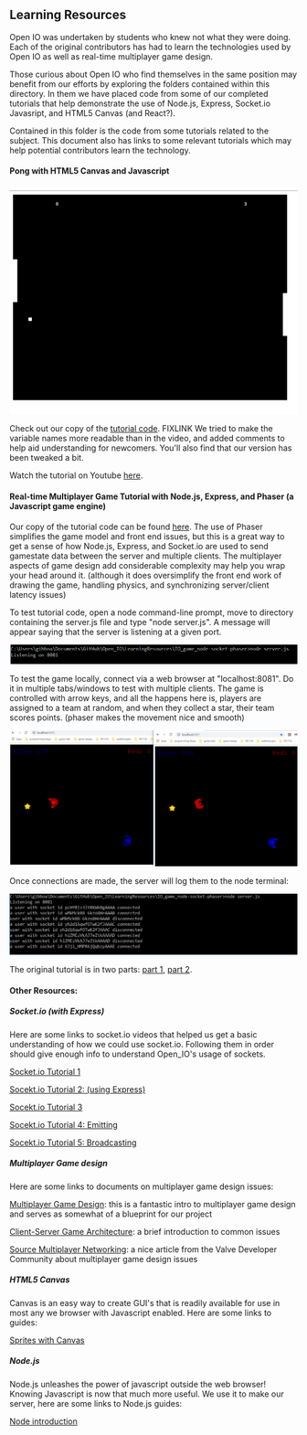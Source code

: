 ## Learning Resources

Open IO was undertaken by students who knew not what they were doing.
Each of the original contributors has had to learn the technologies used
by Open IO as well as real-time multiplayer game design.

Those curious about Open IO who find themselves in the same position may
benefit from our efforts by exploring the folders contained within this
directory. In them we have placed code from some of our completed tutorials
that help demonstrate the use of Node.js, Express, Socket.io Javasript, and HTML5 Canvas (and React?).

Contained in this folder is the code from some tutorials related to the subject. This document also has links to some relevant tutorials which may help potential contributors learn the technology.

#### Pong with HTML5 Canvas and Javascript

![pong game](pong_html5_canvas.PNG)

Check out our copy of the [tutorial code](). FIXLINK We tried to make the variable names more readable than in the video, and added comments to help aid understanding for newcomers. You'll also find that our version has been tweaked a bit.

Watch the tutorial on Youtube [here](https://www.youtube.com/watch?v=KoWqdEACyLI).

#### Real-time Multiplayer Game Tutorial with Node.js, Express, and Phaser (a Javascript game engine)

Our copy of the tutorial code can be found [here](). The use of Phaser simplifies the game model and front end issues, but this is a great way to get a sense of how Node.js, Express, and Socket.io are used to send gamestate data between the server and multiple clients. The multiplayer aspects of game design add considerable complexity may help you wrap your head around it. (although it does oversimplify the front end work of drawing the game, handling physics, and synchronizing server/client latency issues)

To test tutorial code, open a node command-line prompt, move to directory containing the server.js file and type "node server.js".
A message will appear saying that the server is listening at a given port.

![server start](node_start.PNG)

To test the game locally, connect via a web browser at "localhost:8081".
Do it in multiple tabs/windows to test with multiple clients. The game is controlled with arrow keys, and all the happens here is, players are assigned to a team at random, and when they collect a star, their team scores points. (phaser makes the movement nice and smooth)

![game_running](running_game.PNG)

Once connections are made, the server will log them to the node terminal:

![server connections](node_connections.PNG)

The original tutorial is in two parts: [part 1](https://gamedevacademy.org/create-a-basic-multiplayer-game-in-phaser-3-with-socket-io-part-1/), [part 2](https://gamedevacademy.org/create-a-basic-multiplayer-game-in-phaser-3-with-socket-io-part-2).

#### Other Resources:

##### Socket.io (with Express)

Here are some links to socket.io videos that helped us get a basic understanding of how we could use socket.io. Following them in order should give enough info to understand Open_IO's usage of sockets.

[Socket.io Tutorial 1](https://www.youtube.com/watch?v=vQjiN8Qgs3c&t=1s)

[Socekt.io Tutorial 2: (using Express)](https://www.youtube.com/watch?v=ggVsXljT0MI)

[Socekt.io Tutorial 3](https://www.youtube.com/watch?v=UwS3wJoi7fY&t=2s)

[Socekt.io Tutorial 4: Emitting](https://www.youtube.com/watch?v=KNqVpESuyQo)

[Socekt.io Tutorial 5: Broadcasting](https://www.youtube.com/watch?v=FvArk8-qgCk)

##### Multiplayer Game design

Here are some links to documents on multiplayer game design issues:

[Multiplayer Game Design](http://buildnewgames.com/real-time-multiplayer/): this is a fantastic intro to multiplayer game design and serves as somewhat of a blueprint for our project

[Client-Server Game Architecture](http://www.gabrielgambetta.com/client-server-game-architecture.html): a brief introduction to common issues

[Source Multiplayer Networking](https://developer.valvesoftware.com/wiki/Source_Multiplayer_Networking): a nice article from the Valve Developer Community about multiplayer game design issues

##### HTML5 Canvas

Canvas is an easy way to create GUI's that is readily available for use in most any we browser with Javascript enabled. Here are some links to guides:

[Sprites with Canvas](https://www.youtube.com/watch?v=W0e9Z5pmt-I)

##### Node.js

Node.js unleashes the power of javascript outside the web browser! Knowing Javascript is now that much more useful. We use it to make our server, here are some links to Node.js guides:

[Node introduction](https://www.youtube.com/watch?v=TlB_eWDSMt4&list=PLPgx4r0FGixlivPRCBuMP0H2WPaEShrlU&index=4&t=0s)
